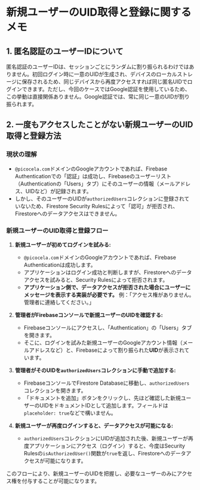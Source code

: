 # 新規ユーザーのUID取得と登録に関するメモ

## 1. 匿名認証のユーザーIDについて
匿名認証のユーザーIDは、セッションごとにランダムに割り振られるわけではありません。初回ログイン時に一意のUIDが生成され、デバイスのローカルストレージに保存されるため、同じデバイスから再度アクセスすれば同じ匿名UIDでログインできます。ただし、今回のケースではGoogle認証を使用しているため、この挙動は直接関係ありません。Google認証では、常に同じ一意のUIDが割り振られます。

## 2. 一度もアクセスしたことがない新規ユーザーのUID取得と登録方法

### 現状の理解
*   `@picocela.com`ドメインのGoogleアカウントであれば、Firebase Authenticationでの「認証」は成功し、Firebaseのユーザーリスト（Authenticationの「Users」タブ）にそのユーザーの情報（メールアドレス、UIDなど）が記録されます。
*   しかし、そのユーザーのUIDが`authorizedUsers`コレクションに登録されていないため、Firestore Security Rulesによって「認可」が拒否され、Firestoreへのデータアクセスはできません。

### 新規ユーザーのUID取得と登録フロー

1.  **新規ユーザーが初めてログインを試みる:**
    *   `@picocela.com`ドメインのGoogleアカウントであれば、Firebase Authenticationは成功します。
    *   アプリケーションはログイン成功と判断しますが、Firestoreへのデータアクセスを試みると、Security Rulesによって拒否されます。
    *   **アプリケーション側で、データアクセスが拒否された場合にユーザーにメッセージを表示する実装が必要です。**
        例：「アクセス権がありません。管理者に連絡してください。」

2.  **管理者がFirebaseコンソールで新規ユーザーのUIDを確認する:**
    *   Firebaseコンソールにアクセスし、「Authentication」の「Users」タブを開きます。
    *   そこに、ログインを試みた新規ユーザーのGoogleアカウント情報（メールアドレスなど）と、Firebaseによって割り振られた**UID**が表示されています。

3.  **管理者がそのUIDを`authorizedUsers`コレクションに手動で追加する:**
    *   FirebaseコンソールでFirestore Databaseに移動し、`authorizedUsers`コレクションを開きます。
    *   「ドキュメントを追加」ボタンをクリックし、先ほど確認した新規ユーザーのUIDをドキュメントIDとして追加します。フィールドは`placeholder: true`などで構いません。

4.  **新規ユーザーが再度ログインすると、データアクセスが可能になる:**
    *   `authorizedUsers`コレクションにUIDが追加された後、新規ユーザーが再度アプリケーションにアクセス（ログイン）すると、今度はSecurity Rulesの`isAuthorizedUser()`関数が`true`を返し、Firestoreへのデータアクセスが可能になります。

このフローにより、新規ユーザーのUIDを把握し、必要なユーザーのみにアクセス権を付与することが可能になります。
